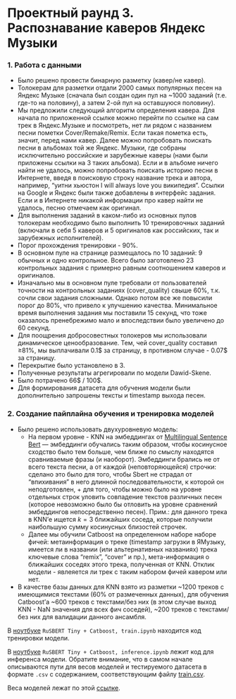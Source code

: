 # Проектный раунд 3. Распознавание каверов Яндекс Музыки  
### 1. Работа с данными  
* Было решено провести бинарную разметку (кавер/не кавер).  
* Толокерам для разметки отдали 2000 самых популярных песен на
Яндекс Музыке (сначала был создан один пул на ~1000 заданий (т.е. где-то на
половину), а затем 2-ой пул на оставшуюся половину).  
* Мы предложили следующий алгоритм определения кавера. Для начала по
приложенной ссылке можно перейти по ссылке на сам трек в Яндекс.Музыке и
посмотреть, нет ли рядом с названием песни пометки Cover/Remake/Remix.  Если такая пометка есть, значит, перед нами кавер. Далее можно попробовать
поискать песни в альбомах той же Яндекс. Музыки, где собраны исключительно российские и зарубежные каверы (нами были приложены
ссылки на 3 таких альбома). Если и в альбоме ничего найти не удалось, можно попробовать поискать историю песни в Интернете, введя в поисковую строку
название трека и автора, например, “уитни хьюстон I will always love you википедия”. Ссылки на Google и Яндекс были также добавлены в интерфейс
задания. Если и в Интернете никакой информации про кавер найти не удалось, песню отмечаем как оригинал.   
* Для выполнения заданий в каком-либо из основных пулов толокерам
необходимо было выполнить 10 тренировочных заданий (включали в себя 5
каверов и 5 оригиналов как российских, так и зарубежных исполнителей).  
* Порог прохождения тренировки - 90%.  
* В основном пуле на странице размещалось по 10 заданий: 9 обычных и одно
контрольное. Всего было заготовлено 23 контрольных задания с примерно
равным соотношением каверов и оригиналов.   
* Изначально мы в основном пуле требовали от пользователей точности на
контрольных заданиях (cover_quality) свыше 60%, т.к. сочли свои задания
сложными. Однако потом все же повысили порог до 80%, что привело к
улучшению качества. Минимальное время выполнения задания мы поставили
15 секунд, что тоже оказалось пренебрежимо мало и впоследствии было
увеличено до 60 секунд.  
* Для поощрения добросовестных толокеров мы использовали динамическое
ценообразование. Тем, чей cover_quality составил ≥81%, мы выплачивали 0.1$
за страницу, в противном случае - 0.07$ за страницу.  
* Перекрытие было установлено в 3.    
* Полученные результаты агрегировали по модели Dawid-Skene.  
* Было потрачено 66$ / 100$.  
* Для формирования датасета для обучения модели были дополнительно
запрошены тексты и timestamp выхода песен.  

### 2. Создание пайплайна обучения и тренировка моделей  
* Было решено использовать двухуровневую модель:  
  - На первом уровне - KNN на эмбеддингах от [Multilingual Sentence Bert](https://www.sbert.net/docs/pretrained_models.html#multi-lingual-models) — эмбеддинги обучались    таким образом, чтобы косинусное сходство было тем больше, чем ближе по смыслу находятся сравниваемые фразы (и наоборот). Эмбеддинги брались не от всего текста          песни, а от каждой (неповторяющейся) строчки: сделано это было для того, чтобы Sbert не страдал от “впихивания” в него длинной последовательности, к которой он        неподготовлен, + для того, чтобы можно было на уровне отдельных строк уловить совпадение текстов различных песен (которое невозможно было бы отловить на уровне        сравнений эмбеддингов непосредственно песен). Прим.: для данного трека в KNN’е ищется $k = 3$ ближайших соседа, которые получили наибольшую сумму косинусных близостей          строчек.
  - Далее мы обучили Catboost на определенном наборе наборе фичей: метаинформация о треке (timestamp загрузки в ЯМузыку, имеется ли в названии
    (или альтернативных названиях) трека ключевые слова “remix”, “cover” и пр.), мета-информация о ближайших соседях этого трека, полученная от KNN. Отклик модели -       явлеяется ли трек с таким набором фичей кавером или нет.    
* В качестве базы данных для KNN взято из разметки ~1200 треков с
имеющимися текстами (60% от размеченных данных), для обучения Catboost’а
~600 треков с текстами/без них (в этом случае выход KNN - NaN значения для
всех фич соседей), ~200 треков с текстами/без них для валидации данного
ансамбля.  





В [ноутбуке](https://github.com/uvd174/YSDA-Labelling-Course-Project-Round-3/blob/master/RuSBERT%20Tiny%20%2B%20Catboost%2C%20train.ipynb) `RuSBERT Tiny + Catboost, train.ipynb` находится код тренировки модели.

В [ноутбуке](https://github.com/uvd174/YSDA-Labelling-Course-Project-Round-3/blob/master/RuSBERT%20Tiny%20%2B%20Catboost%2C%20inference.ipynb) `RuSBERT Tiny + Catboost, inference.ipynb` лежит код для инференса модели. Обратите внимание, что в самом начале описываются пути для весов моделей и тестируемого датасета в формате `.csv` с содержанием, соответствующим файлу [train.csv](https://github.com/uvd174/YSDA-Labelling-Course-Project-Round-3/blob/master/train.csv).


Веса моделей лежат по этой [ссылке](https://drive.google.com/drive/folders/1sSLzWoIW37FDuttWE7TX7RMelGPeZjFM?usp=share_link).
